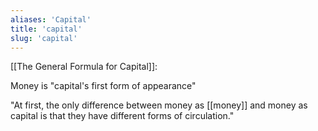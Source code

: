 ```yaml
---
aliases: 'Capital'
title: 'capital'
slug: 'capital'
---
```


[[The General Formula for Capital]]:

Money is "capital's first form of appearance" 

"At first, the only difference between money as [[money]] and money as capital is that they have different forms of circulation."